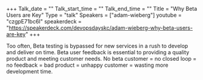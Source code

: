 +++
Talk_date = ""
Talk_start_time = ""
Talk_end_time = ""
Title = "Why Beta Users are Key"
Type = "talk"
Speakers = ["adam-wieberg"]
youtube = "czgpE71bc6I"
speakerdeck = "https://speakerdeck.com/devopsdayskc/adam-wieberg-why-beta-users-are-key"
+++

Too often, Beta testing is bypassed for new services in a rush to develop and deliver on time. Beta user feedback is essential to providing a quality product and meeting customer needs. No beta customer = no closed loop = no feedback = bad product = unhappy customer = wasting more development time.
